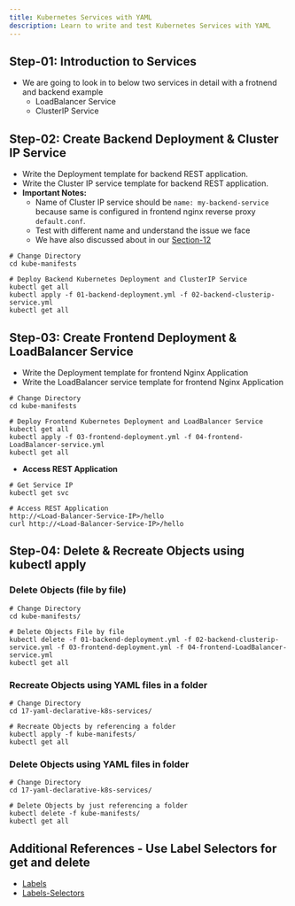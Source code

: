 ```yaml
---
title: Kubernetes Services with YAML
description: Learn to write and test Kubernetes Services with YAML
---
```


## Step-01: Introduction to Services
- We are going to look in to below two services in detail with a frotnend and backend example
  - LoadBalancer Service
  - ClusterIP Service

## Step-02: Create Backend Deployment & Cluster IP Service
- Write the Deployment template for backend REST application.
- Write the Cluster IP service template for backend REST application.
- **Important Notes:** 
  - Name of Cluster IP service should be `name: my-backend-service` because  same is configured in frontend nginx reverse proxy `default.conf`. 
  - Test with different name and understand the issue we face
  - We have also discussed about in our  [Section-12](https://github.com/stacksimplify/google-kubernetes-engine/tree/main/12-kubectl-imperative-k8s-services)
```t
# Change Directory
cd kube-manifests

# Deploy Backend Kubernetes Deployment and ClusterIP Service 
kubectl get all
kubectl apply -f 01-backend-deployment.yml -f 02-backend-clusterip-service.yml
kubectl get all
```


## Step-03: Create Frontend Deployment & LoadBalancer Service
- Write the Deployment template for frontend Nginx Application
- Write the LoadBalancer service template for frontend Nginx Application
```t
# Change Directory
cd kube-manifests

# Deploy Frontend Kubernetes Deployment and LoadBalancer Service 
kubectl get all
kubectl apply -f 03-frontend-deployment.yml -f 04-frontend-LoadBalancer-service.yml
kubectl get all
```
- **Access REST Application**
```t
# Get Service IP
kubectl get svc

# Access REST Application 
http://<Load-Balancer-Service-IP>/hello
curl http://<Load-Balancer-Service-IP>/hello
```

## Step-04: Delete & Recreate Objects using kubectl apply
### Delete Objects (file by file)
```t
# Change Directory 
cd kube-manifests/

# Delete Objects File by file
kubectl delete -f 01-backend-deployment.yml -f 02-backend-clusterip-service.yml -f 03-frontend-deployment.yml -f 04-frontend-LoadBalancer-service.yml
kubectl get all
```
### Recreate Objects using YAML files in a folder
```t
# Change Directory 
cd 17-yaml-declarative-k8s-services/

# Recreate Objects by referencing a folder
kubectl apply -f kube-manifests/
kubectl get all
```

### Delete Objects using YAML files in folder
```t
# Change Directory 
cd 17-yaml-declarative-k8s-services/

# Delete Objects by just referencing a folder
kubectl delete -f kube-manifests/
kubectl get all
```


## Additional References - Use Label Selectors for get and delete
- [Labels](https://kubernetes.io/docs/concepts/cluster-administration/manage-deployment/#using-labels-effectively)
- [Labels-Selectors](https://kubernetes.io/docs/concepts/overview/working-with-objects/labels/#label-selectors)